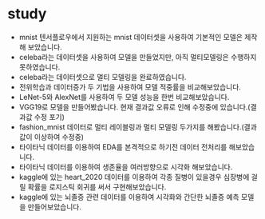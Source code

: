# study
* mnist 텐서플로우에서 지원하는 mnist 데이터셋을 사용하여 기본적인 모델은 제작해 보았습니다.
* celeba라는 데이터셋을 사용하여 모델을 만들었지만, 아직 멀티모델링은 수행하지 못하였습니다.
* celeba라는 데이터셋으로 멀티 모델링을 완료하였습니다.
* 전위학습과 데이터증가 두 기법을 사용하여 모델 적중률을 비교해보았습니다.
* LeNet-5와 AlexNet를 사용하여 두 모델 성능을 한번 비교해보았습니다.
* VGG19로 모델을 만들어봤습니다. 현재 결과값 오류로 인해 수정중에 있습니다.(결과값 수정 포기)
* fashion_mnist 데이터로 멀티 레이블링과 멀티 모델링 두가지를 해봤습니다.(결과값이 이상하여 수정중)
* 타이타닉 데이터를 이용하여 EDA를 본격적으로 하기전 데이터 전처리를 해보았습니다.
* 타이타닉 데이터를 이용하여 생존율을 여러방향으로 시각화 해보았습니다.
* kaggle에 있는 heart_2020 데이터를 이용하여 각종 질병이 있을경우 심장병에 걸릴 확률을 로지스틱 회귀를 써서 구현해보았습니다.
* kaggle에 있는 뇌졸증 관련 데이터를 이용하여 시각화와 간단한 뇌졸증 예측 모델을 만들어보았습니다.
